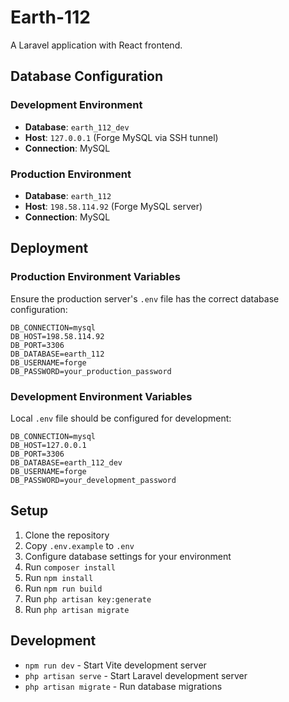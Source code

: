 # Earth-112

A Laravel application with React frontend.

## Database Configuration

### Development Environment
- **Database**: `earth_112_dev`
- **Host**: `127.0.0.1` (Forge MySQL via SSH tunnel)
- **Connection**: MySQL

### Production Environment
- **Database**: `earth_112`
- **Host**: `198.58.114.92` (Forge MySQL server)
- **Connection**: MySQL

## Deployment

### Production Environment Variables
Ensure the production server's `.env` file has the correct database configuration:

```env
DB_CONNECTION=mysql
DB_HOST=198.58.114.92
DB_PORT=3306
DB_DATABASE=earth_112
DB_USERNAME=forge
DB_PASSWORD=your_production_password
```

### Development Environment Variables
Local `.env` file should be configured for development:

```env
DB_CONNECTION=mysql
DB_HOST=127.0.0.1
DB_PORT=3306
DB_DATABASE=earth_112_dev
DB_USERNAME=forge
DB_PASSWORD=your_development_password
```

## Setup

1. Clone the repository
2. Copy `.env.example` to `.env`
3. Configure database settings for your environment
4. Run `composer install`
5. Run `npm install`
6. Run `npm run build`
7. Run `php artisan key:generate`
8. Run `php artisan migrate`

## Development

- `npm run dev` - Start Vite development server
- `php artisan serve` - Start Laravel development server
- `php artisan migrate` - Run database migrations 